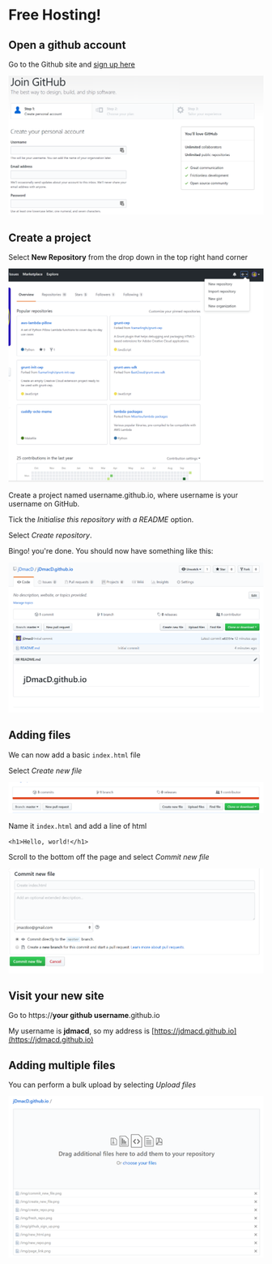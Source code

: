 # Free Hosting!

## Open a github account

Go to the Github site and [sign up here](https://github.com/join?source=header-home)

![sign up page](img/hosting/github_sign_up.png)

## Create a project

Select **New Repository** from the drop down in the top right hand corner

![new repo](img/hosting/new_repo.png)

Create a project named username.github.io, where username is your username on GitHub.

Tick the *Initialise this repository with a README* option.

Select *Create repository*.

Bingo! you're done. You should now have something like this:

![fresh repo](img/hosting/fresh_repo.png)

## Adding files

We can now add a basic `index.html` file

Select *Create new file*

![create new file](img/hosting/create_new_file.png)

Name it `index.html` and add a line of html

```
<h1>Hello, world!</h1>
```
Scroll to the bottom off the page and select *Commit new file*

![Commit new file](img/hosting/commit_new_file.png)

## Visit your new site

Go to https://**your github username**.github.io

My username is **jdmacd**, so my address is [https://jdmacd.github.io](https://jdmacd.github.io)

## Adding multiple files

You can perform a bulk upload by selecting *Upload files*

![upload files](img/hosting/upload_files.png)

